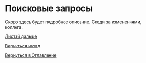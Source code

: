 # Поисковые запросы

Скоро здесь будет подробное описание. Следи за изменениями, коллега.

[Листай дальше](074-billing-online-analytics)

[Вернуться назад](060-dashboards)

[Вернуться в Оглавление](Readme.md)